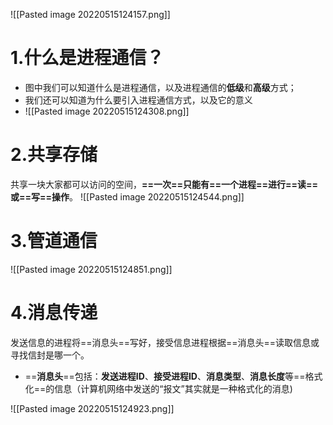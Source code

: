 ![[Pasted image 20220515124157.png]]


# 1.什么是进程通信？
-   图中我们可以知道什么是进程通信，以及进程通信的**低级**和**高级**方式；
-   我们还可以知道为什么要引入进程通信方式，以及它的意义
- ![[Pasted image 20220515124308.png]]

# 2.共享存储
共享一块大家都可以访问的空间，**==一次==只能有==一个进程==进行==读==或==写==操作**。
![[Pasted image 20220515124544.png]]


# 3.管道通信
![[Pasted image 20220515124851.png]]


# 4.消息传递
发送信息的进程将==消息头==写好，接受信息进程根据==消息头==读取信息或寻找信封是哪一个。

* ==**消息头**==包括：**发送进程ID**、**接受进程ID**、**消息类型**、**消息长度**等==格式化==的信息（计算机网络中发送的“报文”其实就是一种格式化的消息)

![[Pasted image 20220515124923.png]]